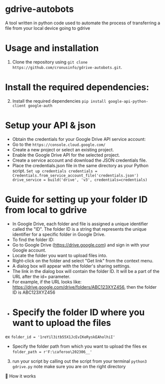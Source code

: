 # gdrive-autobots
A tool written in python code used to automate the process of transferring a file from your local device going to gdrive

# Usage and installation
1. Clone the repository using `git clone https://github.com/cronusinfo/gdrive-autobots.git`.
# Install the required dependencies:
2. Install the required dependencies `pip install google-api-python-client google-auth`

# Setup your API & json
+ Obtain the credentials for your Google Drive API service account:
+ Go to the `https://console.cloud.google.com/`
+ Create a new project or select an existing project.
+ Enable the Google Drive API for the selected project.
+ Create a service account and download the JSON credentials file.
+ Place the credentials.json file in the same directory as your Python script. `Set up credentials
credentials = Credentials.from_service_account_file('credentials.json')
drive_service = build('drive', 'v3', credentials=credentials)`

# Guide for setting up your folder ID from local to gdrive
+ In Google Drive, each folder and file is assigned a unique identifier called the "ID". The folder ID is a string that represents the unique identifier for a specific folder in Google Drive.
+ To find the folder ID:
+ Go to Google Drive (https://drive.google.com) and sign in with your Google account.
+ Locate the folder you want to upload files into.
+ Right-click on the folder and select "Get link" from the context menu.
+ A dialog box will appear with the folder's sharing settings.
+ The link in the dialog box will contain the folder ID. It will be a part of the URL after the id= parameter.
+ For example, if the URL looks like: https://drive.google.com/drive/folders/ABC123XYZ456, then the folder ID is ABC123XYZ456
+ # Specify the folder ID where you want to upload the files
ex `folder_id = '1reYil3itb55X1JcEvIKeRyskEAholhiI'`
+ Specify the folder path from which you want to upload the files
ex `folder_path = r'F:\caferoo\202306__'`


3. run your script by calling out the script from your terminal `python3 gdrive.py`
note make sure you are on the right directory

📖 How it works





